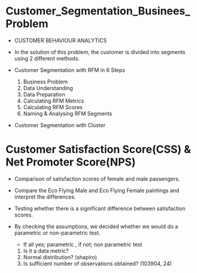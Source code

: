 # Customer_Segmentation_Businees_Problem

* CUSTOMER BEHAVIOUR ANALYTICS

* In the solution of this problem, the customer is divided into segments using 2 different methods.

* Customer Segmentation with RFM in 6 Steps

  1. Business Problem
  2. Data Understanding
  3. Data Preparation
  4. Calculating RFM Metrics
  5. Calculating RFM Scores
  6. Naming & Analysing RFM Segments

* Customer Segmentation with Cluster




# Customer Satisfaction Score(CSS) & Net Promoter Score(NPS)

* Comparison of satisfaction scores of female and male passengers.

* Compare the Eco Flying Male and Eco Flying Female paintings and interpret the differences.

* Testing whether there is a significant difference between satisfaction scores.


* By checking the assumptions, we decided whether we would do a parametric or non-parametric test.
  * If all yes; parametric , if not; non parametric test
  
  1. Is it a data metric?
  2. Normal distribution? (shapiro)
  3. Is sufficient number of observations obtained? (103904, 24)

 

  
